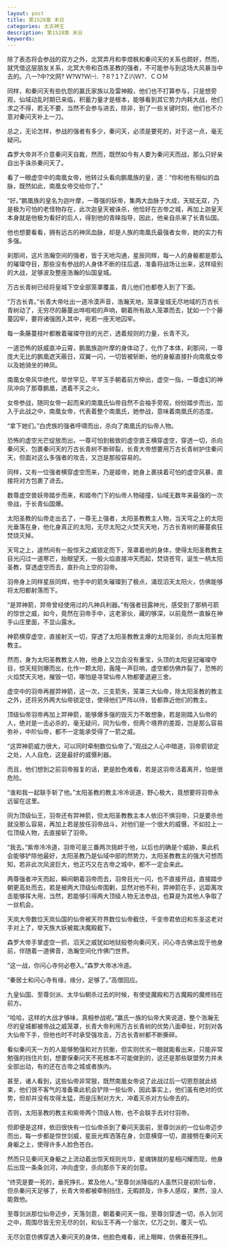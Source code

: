 ```yaml
---
layout: post
title: 第1528章 末日
categories: 太古神王
description: 第1528章 末日
keywords:
---
```


除了表态将会参战的双方之外，北冥弄月和李煜枫和秦问天的关系也颇好，然而，就凭借这层朋友关系，北冥大帝和百炼圣教的强者，不可能参与到这场大风暴当中去的。八一?中?文网?  Ｗ?Ｗ?Ｗ㈠．?８?１?Ｚ㈧Ｗ?．ＣＯＭ

同样，和秦问天有些仇怨的赢氏家族以及雷神殿，他们也不打算参与，只是想旁观，仙域动乱时期已来临，积蓄力量才是根本，能够看到其它势力内耗大战，他们求之不得，若无不要，当然不会参与进去，除非，到了一些关键时刻，他们也不介意对秦问天补上一刀。

总之，无论怎样，参战的强者有多少，秦问天，必须是要死的，对于这一点，毫无疑问。

森罗大帝并不介意秦问天自裁，然而，既然如今有人要为秦问天而战，那么只好亲自出手诛杀秦问天了。

看了一眼虚空中的南凰女帝，他转过头看向鹏凰族的皇，道：“你和他有相似的血脉，既然如此，南凰女帝交给你了。”

“好。”鹏凰族的皇名为迦叶摩，一尊强的妖帝，集两大血脉于大成，天赋无双，乃是极为可怕的老怪物存在，此次迦皇天被诛杀，他恰好在古帝之城，再加上迦皇天本身就是他极为看好的后人，得到他的青睐指导，因此，他亲自杀来了长青仙国。

他也想要看看，拥有远古的神凤血脉，却是人族的南凰氏最强者女帝，她的实力有多强。

刹那间，这片浩瀚空间的强者，皆于天地沟通，星辰同辉，每一人的身躯都是那么的璀璨夺目，那些没有参战的人身体不断的往后退，准备将战场让出来，这样级别的大战，足够波及整座浩瀚的仙国皇城。

万古长青树已经将皇城下空全部笼罩覆盖，青儿他们也都卷入到了下面。

“万古长青。”长青大帝吐出一道冷漠声音，浩瀚天地，笼罩皇城无尽地域的万古长青树动了，无穷尽的藤蔓出哗啦啦的声响，朝着所有敌人笼罩而去，犹如一个个藤蔓囚牢，要将诸强困入其中，宛若一座天地囚牢。

每一条藤蔓枝叶都散着璀璨夺目的光芒，透着规则的力量，长青不灭。

一道恐怖的妖威直冲云霄，鹏凰族迦叶摩的身体动了，化作了本体，刹那间，一尊庞大无比的鹏凰遮天蔽日，双翼一闪，一切皆被斩断，他的身躯直接扑向南凰女帝以及她骑坐的神凤。

南凰女帝风华绝代，举世罕见，芊芊玉手朝着前方伸出，虚空一指，一尊虚幻的神凤冲向了那尊鹏凰，透着不灭之火。

女帝参战，随同女帝一起而来的南凰氏仙帝自然不会袖手旁观，纷纷踏步而出，加入于此战之中，南凰女帝，代表着整个南凰氏，她参战，意味着南凰氏的态度。

“拿下她们。”白虎族的强者呼啸而出，杀向了南凰氏的仙帝人物。

恐怖的虚空光芒绽放而出，一尊可怕到极致的虚空兽王横穿虚空，穿透一切，杀向秦问天，包裹秦问天的万古长青树不断碎裂，长青大帝想要用万古长青树护住秦问天，但面对这么多强者的攻击，又岂是那般容易的。

同样，又有一位强者横穿虚空而来，乃是姬帝，她身上裹挟着可怕的虚空风暴，直接将对方包裹了进去。

数尊虚空兽妖帝踏步而来，和姬帝门下的仙帝人物碰撞，仙域无数年来最强的一次帝战，于长青仙国爆。

太阳圣教的仙帝走出去了，一尊无上强者，太阳圣教教主人物，当天穹之上的太阳光垂落在身，他化身真正的太阳，无尽太阳之火焚灭天地，万古长青树的藤蔓疯狂焚烧灭掉。

天穹之上，遽然间有一股惊天之威锁定而下，笼罩着他的身体，使得太阳圣教教主目光闪过一道寒芒，抬眼望天，一股火焰直接冲天而起，焚烧苍穹，诞生一柄太阳圣教，穿透虚空而去，直扑向上空的羽帝。

羽帝身上同样星辰同辉，他手中的箭失璀璨到了极点，涌现滔天太阳火，仿佛能够将太阳都射落而下。

“是羿神箭，羿帝曾经使用过的凡神兵利器。”有强者目露神光，感受到了那柄弓箭的惊世之威，如今，竟然在羽帝手中，这老家伙，藏的够深，以前竟然一直躲在神手山庄里面，不显山露水。

神箭横穿虚空，直接射灭一切，穿透了太阳圣教教主爆的太阳圣剑，杀向太阳圣教教主。

然而，身为太阳圣教教主人物，他身上又岂会没有重宝，头顶的太阳皇冠璀璨夺目，惊天规则爆而出，化作一颗太阳，轰隆一声巨响，虚空都仿佛炸裂了，恐怖的火焰焚天灭地，摧毁一切，哪怕是寻常仙帝人物都要退避三舍。

虚空中的羽帝再握羿神箭，这一次，三支箭失，笼罩三大仙帝，除太阳圣教的教主之外，还将另外两大仙帝锁定住，使得他们严阵以待，皆都靠近他们的教主。

顶级仙帝羽帝再加上羿神箭，能够爆多强的毁灭力不敢想象，若是刚踏入仙帝的人，绝对是一击必杀的，毫无疑问，同为仙帝，但两个境界的差距，岂是那么容易弥补，中阶仙帝，都不一定能承受得了一箭之威。

“这羿神箭威力很大，可以同时牵制数位仙帝了。”观战之人心中暗道，羽帝箭锁定之处，人人自危，这是最好的威慑利器。

而且，他们想到之前羽帝报复的话，更是脸色难看，若是这羽帝活着离开，怕是很危险。

“谁和我一起联手斩了他。”太阳圣教的教主冷冷说道，野心极大，竟想要将羽帝永远留在这里。

同为顶级仙王，羽帝还有羿神箭，但太阳圣教教主本人依旧不惧羽帝，只是要杀他就没那么容易，再加上若是放任羽帝战斗，对他们是一个很大的威慑，不如拉上一位顶级人物，去直接斩了羽帝。

“我去。”紫帝冷冷道，羽帝可是三番两次挑衅于他，以后也的确是个威胁，乘此机会能够铲除他最好，太阳圣教乃是仙域中部的然势力，太阳圣教教主的强大可想而知，若非此次风波巨大，他正巧又在古帝之城中，都不一定会来此。

两尊强者冲天而起，瞬间朝着羽帝而去，羽帝目光一闪，也不直接开战，直接踏步朝更高处而去，若是被两大顶级仙帝围剿，显然对他不利，羿神箭在手，远距离攻击能够挥大用，当然，若能够引得两大顶级人物无法参战，也算是为其他人争取了一丝机会。

天岚大帝数位天岚仙国的仙帝被天符界数位仙帝截住，千变帝君依旧和东圣这老对手对上了，举天族大妖被裁决魔殿截下。

森罗大帝手掌虚空一抓，滔天之威犹如地狱般卷向秦问天，问心寺古佛出现于他身前，伴随着一道佛音，浩瀚空间化作佛门世界。

“这一战，你问心寺何必卷入。”森罗大帝冰冷道。

“秦居士和问心寺有缘，缘分，足够了。”高僧回应。

九皇仙国、至尊剑派、太华仙朝杀过去的时候，有使徒魔殿和万古魔殿的魔修挡在前方。

“哈哈，这样的大战才够味，真相参战呢。”赢氏一族的仙帝大笑说道，整个浩瀚无尽的皇城都被帝战之威笼罩，长青大帝利用万古长青树的优势八面牵扯，时刻对各大仙帝下手，但他也时不时承受强攻击，万古长青树都不断撕碎。

看似秦问天一方的人能够勉强和对方抗衡，但实则优劣一眼就能看出来，只能非常勉强的挡住片刻，想要保秦问天不死根本不可能做到的，这还是那些联盟势力并未全部出动，有的还在古帝之城或者族内。

甚至，诸人看到，这些仙帝非常狠，既然南凰女帝说了此战过后一切恩怨就此结束，他们很不客气的准备乘此机会铲除一些仙帝，因此事实上，他们虽有绝对的优势，但却并没有攻得太猛，而是压制对方大，冲着灭杀对方仙帝去的。

否则，太阳圣教的教主和紫帝两个顶级人物，也不会联手去对付羽帝。

但即便是这样，依旧很快有一位仙帝杀到了秦问天面前，至尊剑派的一位仙帝迈步而出，每一步都是惊世剑威，星辰光辉洒落在身，剑意横穿一切，直接劈在秦问天身躯之上，使得许多人脸色苍白。

然而只见秦问天身躯之上流动着出惊天规则光华，星魂铸就的星相闪耀而现，他身后出现一条条剑河，冲向虚空，杀向那杀下来的剑意。

“终究是要一死的，垂死挣扎，累及他人。”至尊剑派降临的人虽然只是初阶仙帝，但杀秦问天足够了，长青大帝都被牵制挡住，无暇顾及，许多人感叹，果然，没人能救他。

至尊剑派那位仙帝迈步，天落剑意，朝着秦问天一指，至尊剑穿透一切，杀入剑河之中，周围尽皆无穷无尽的剑，和仙王不再一个层次，亿万之剑，覆灭一切。

无尽剑意仿佛穿透入秦问天的身体，他脸色难看，闭上眼眸，仿佛垂死挣扎。
